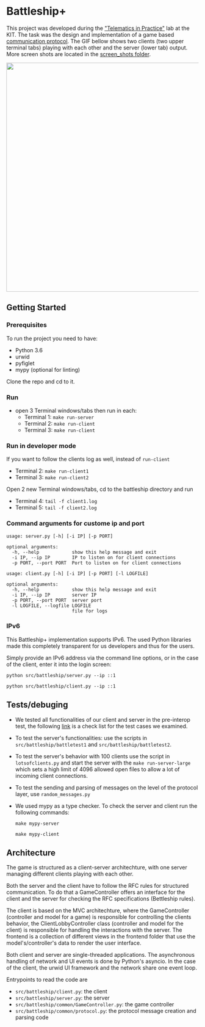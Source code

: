 # Battleship+
This project was developed during the ["Telematics in Practice"](http://telematics.tm.kit.edu/ws201617_telematik_praxis.php) lab at the KIT. The task was the design and implementation of a game based [communication protocol](https://github.com/AmineAfia/Battleship-Plus/blob/master/Protocole.txt). The GIF bellow shows two clients (two upper terminal tabs) playing with each other and the server (lower tab) output. More screen shots are located in the [screen_shots folder](./screen_shots).


<img src="https://github.com/AmineAfia/Battleship-/blob/master/screen_shots/clients-server-overview.gif" width="600" />

## Getting Started
### Prerequisites
To run the project you need to have:

- Python 3.6
- urwid
- pyfiglet
- mypy (optional for linting)

Clone the repo and cd to it.

### Run
- open 3 Terminal windows/tabs then run in each:
	- Terminal 1: `make run-server`
	- Terminal 2: `make run-client`
	- Terminal 3: `make run-client`

### Run in developer mode
If you want to follow the clients log as well, instead of `run-client`
- Terminal 2: `make run-client1`
- Terminal 3: `make run-client2`

Open 2 new Terminal windows/tabs, cd to the battleship directory and run
- Terminal 4: `tail -f client1.log`
- Terminal 5: `tail -f client2.log`

### Command arguments for custome ip and port

```
usage: server.py [-h] [-i IP] [-p PORT]

optional arguments:
  -h, --help            show this help message and exit
  -i IP, --ip IP        IP to listen on for client connections
  -p PORT, --port PORT  Port to listen on for client connections
```

```
usage: client.py [-h] [-i IP] [-p PORT] [-l LOGFILE]

optional arguments:
  -h, --help            show this help message and exit
  -i IP, --ip IP        server IP
  -p PORT, --port PORT  server port
  -l LOGFILE, --logfile LOGFILE
                        file for logs
```

### IPv6

This Battleship+ implementation supports IPv6. The used Python
libraries made this completely transparent for us developers and
thus for the users.

Simply provide an IPv6 address via the command line options, or in the case of the client, enter it into the login screen:

```
python src/battleship/server.py --ip ::1
```

```
python src/battleship/client.py --ip ::1
```

## Tests/debuging

- We tested all functionalities of our client and server in the pre-interop test, 
the following [link](https://amineafia.github.io/Battleship-test-cases/) is a check list for the test cases we examined.

- To test the server's functionalities: use the scripts in `src/battleship/battletest1` and `src/battleship/battletest2`. 

- To test the server's behavior with 100 clients use the script in `lotsofclients.py` and start the server with the `make run-server-large` which sets a high limit of 4096 allowed open files to allow a lot of incoming client connections.

- To test the sending and parsing of messages on the level of the protocol layer, use `random_messages.py`

- We used mypy as a type checker. To check the server and client run the following commands:
	```
	make mypy-server
	```
	```
	make mypy-client
	```

## Architecture
The game is structured as a client-server architechture, with one server managing different clients playing with each other.

Both the server and the client have to follow the RFC rules for structured communication.
To do that a GameController offers an interface for the client and the server for checking the RFC specifications (Bettleship rules).

The client is based on the MVC architechture, where the GameController (controller and model for a game) is responsible for controlling the clients behavior, 
the ClientLobbyController class (controller and model for the client) is responsible for handling the interactions with the server. The frontend is a collection of 
different views in the frontend folder that use the model's/controller's data to render the user interface.

Both client and server are single-threaded applications. The asynchronous handling of network and UI events is done by Python's asyncio.
In the case of the client, the urwid UI framework and the network share one event loop.

Entrypoints to read the code are

- `src/battleship/client.py`: the client
- `src/battleship/server.py`: the server
- `src/battleship/common/GameController.py`: the game controller
- `src/battleship/common/protocol.py`: the protocol message creation and parsing code
